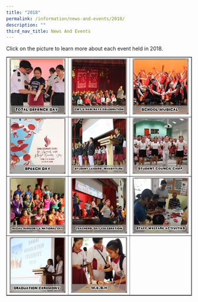 ```yaml
---
title: "2018"
permalink: /information/news-and-events/2018/
description: ""
third_nav_title: News And Events
---
```

<p>Click on the picture to learn more about each event held in 2018.</p>
<table style="border-collapse: collapse; width: 100%;" border="1">
<tbody>
<tr>
<td style="width: 33.3333%;"><a href="/information/news-and-events/2018/total-defence-day"><img src="/images/totaldd.png"></a></td>
<td style="width: 33.3333%;"><a href="/information/news-and-events/2018/cny-n-hari-raya-celebration"><img src="/images/cnyhrc.png"></a></td>
<td style="width: 33.3333%;"><a href="/information/news-and-events/2018/school-musical"><img src="/images/schoolm.png"></a></td>
</tr>
<tr>
<td style="width: 33.3333%;"><a href="/information/news-and-events/2018/speech-day"><img src="/images/speechd.png"></a></td>
<td style="width: 33.3333%;"><a href="/information/news-and-events/2018/student-leaders-investiture"><img src="/images/studentli.png"></a></td>
<td style="width: 33.3333%;"><a href="/information/news-and-events/2018/student-council-camp"><img src="/images/studentcc.png"></a></td>
</tr>
<tr>
<td style="width: 33.3333%;"><a href="/information/news-and-events/2018/racial-harmony-n-national-day"><img src="/images/racialhnd.png"></a></td>
<td style="width: 33.3333%;"><a href="/information/news-and-events/2018/teachers-day-celebration"><img src="/images/teachersdc.png"></a></td>
<td style="width: 33.3333%;"><a href="/information/news-and-events/2018/staff-welfare-activities"><img src="/images/staffwa.png"></a></td>
</tr>
<tr>
<td style="width: 33.3333%;"><a href="/information/news-and-events/2018/graduation-ceremony"><img src="/images/gradc.png"></a></td>
<td style="width: 33.3333%;"><a href="/information/news-and-events/2018/m-e-s-h"><img src="/images/mesh.png"></a></td>
<td style="width: 33.3333%;">&nbsp;</td>
</tr>
</tbody>
</table>